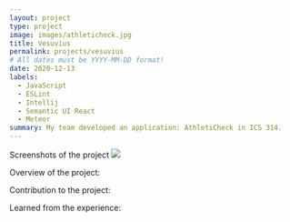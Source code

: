 ```yaml
---
layout: project
type: project
image: images/athleticheck.jpg
title: Vesuvius
permalink: projects/vesuvius
# All dates must be YYYY-MM-DD format!
date: 2020-12-13
labels:
  - JavaScript
  - ESLint
  - Intellij
  - Semantic UI React
  - Meteor
summary: My team developed an application: AthletiCheck in ICS 314.
---
```

Screenshots of the project
<img class="ui medium right floated rounded image" src="../">

Overview of the project:

Contribution to the project:

Learned from the experience:
